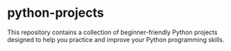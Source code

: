 # python-projects
This repository contains a collection of beginner-friendly Python projects designed to help you practice and improve your Python programming skills. 
